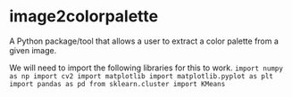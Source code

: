 # image2colorpalette
A Python package/tool that allows a user to extract a color palette from a given image.

We will need to import the following libraries for this to work.
`import numpy as np
import cv2
import matplotlib
import matplotlib.pyplot as plt
import pandas as pd
from sklearn.cluster import KMeans` 

